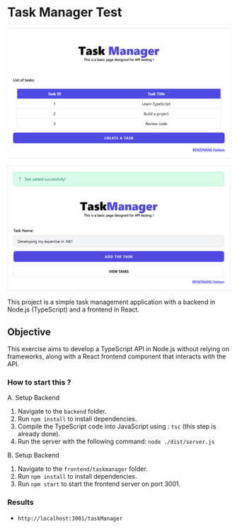 # Task Manager Test

![Task Manager Screenshot](Demo/1.png) 

![Task Manager Screenshot](Demo/2.png) 

This project is a simple task management application with a backend in Node.js (TypeScript) and a frontend in React.

## Objective


This exercise aims to develop a TypeScript API in Node.js without relying on frameworks, along with a React frontend component that interacts with the API.

### How to start this ?

A. Setup Backend

  1. Navigate to the `backend` folder.
  2. Run `npm install` to install dependencies.
  3. Compile the TypeScript code into JavaScript using : `tsc` (this step is already done).
  4. Run the server with the following command: `node ./dist/server.js`
  

B. Setup Backend
   1. Navigate to the `frontend/taskmanager` folder.
   2. Run `npm install` to install dependencies.
   3. Run `npm start` to start the frontend server on port 3001.

### Results
- `http://localhost:3001/taskManager`

